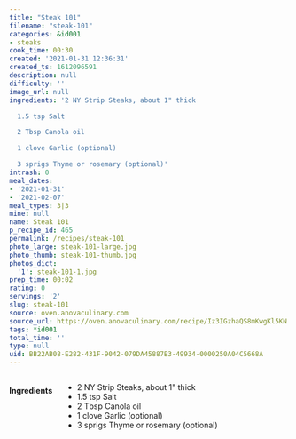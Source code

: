 ```yaml
---
title: "Steak 101"
filename: "steak-101"
categories: &id001
- steaks
cook_time: 00:30
created: '2021-01-31 12:36:31'
created_ts: 1612096591
description: null
difficulty: ''
image_url: null
ingredients: '2 NY Strip Steaks, about 1" thick

  1.5 tsp Salt

  2 Tbsp Canola oil

  1 clove Garlic (optional)

  3 sprigs Thyme or rosemary (optional)'
intrash: 0
meal_dates:
- '2021-01-31'
- '2021-02-07'
meal_types: 3|3
mine: null
name: Steak 101
p_recipe_id: 465
permalink: /recipes/steak-101
photo_large: steak-101-large.jpg
photo_thumb: steak-101-thumb.jpg
photos_dict:
  '1': steak-101-1.jpg
prep_time: 00:02
rating: 0
servings: '2'
slug: steak-101
source: oven.anovaculinary.com
source_url: https://oven.anovaculinary.com/recipe/Iz3IGzhaQS8mKwgKl5KN
tags: *id001
total_time: ''
type: null
uid: BB22AB08-E282-431F-9042-079DA45887B3-49934-0000250A04C5668A
---
```

<div class="large-8 medium-7 columns" id="writeup">	</div><!-- #writeup -->
</div><!-- #row-one -->
<div class="row" id="row-two">	<div class="medium-4 small-5 columns" id="ingredients"><h4>Ingredients</h4><div class="box box-ingredients content"><ul>
<li>2 NY Strip Steaks, about 1&quot; thick</li>
<li>1.5 tsp Salt</li>
<li>2 Tbsp Canola oil</li>
<li>1 clove Garlic (optional)</li>
<li>3 sprigs Thyme or rosemary (optional)</li>
</ul>
</div>	</div>	<div class="medium-6 small-7 columns" id="directions">	</div>